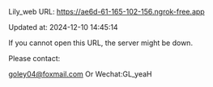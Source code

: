 Lily_web URL: https://ae6d-61-165-102-156.ngrok-free.app

Updated at: 2024-12-10 14:45:14

If you cannot open this URL, the server might be down.

Please contact: 

goley04@foxmail.com Or Wechat:GL_yeaH